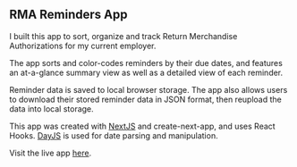 ## RMA Reminders App

I built this app to sort, organize and track Return Merchandise Authorizations for my current employer.

The app sorts and color-codes reminders by their due dates, and features an at-a-glance summary view as well as a detailed view of each reminder. 

Reminder data is saved to local browser storage. The app also allows users to download their stored reminder data in JSON format, then reupload the data into local storage.

This app was created with [NextJS](https://nextjs.org/) and create-next-app, and uses React Hooks. [DayJS](https://day.js.org/) is used for date parsing and manipulation.

Visit the live app [here](https://rmareminders.vercel.app/).
